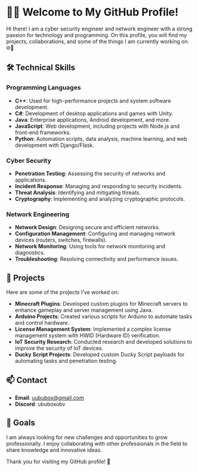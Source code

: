 # 👨‍💻 Welcome to My GitHub Profile!

Hi there! I am a cyber security engineer and network engineer with a strong passion for technology and programming. On this profile, you will find my projects, collaborations, and some of the things I am currently working on. 🌐🔐

## 🛠️ Technical Skills

### Programming Languages
- **C++**: Used for high-performance projects and system software development.
- **C#**: Development of desktop applications and games with Unity.
- **Java**: Enterprise applications, Android development, and more.
- **JavaScript**: Web development, including projects with Node.js and front-end frameworks.
- **Python**: Automation scripts, data analysis, machine learning, and web development with Django/Flask.

### Cyber Security
- **Penetration Testing**: Assessing the security of networks and applications.
- **Incident Response**: Managing and responding to security incidents.
- **Threat Analysis**: Identifying and mitigating threats.
- **Cryptography**: Implementing and analyzing cryptographic protocols.

### Network Engineering
- **Network Design**: Designing secure and efficient networks.
- **Configuration Management**: Configuring and managing network devices (routers, switches, firewalls).
- **Network Monitoring**: Using tools for network monitoring and diagnostics.
- **Troubleshooting**: Resolving connectivity and performance issues.

## 📂 Projects
Here are some of the projects I've worked on:

- **Minecraft Plugins**: Developed custom plugins for Minecraft servers to enhance gameplay and server management using Java.
- **Arduino Projects**: Created various scripts for Arduino to automate tasks and control hardware.
- **License Management System**: Implemented a complex license management system with HWID (Hardware ID) verification.
- **IoT Security Research**: Conducted research and developed solutions to improve the security of IoT devices.
- **Ducky Script Projects**: Developed custom Ducky Script payloads for automating tasks and penetration testing.


## 📫 Contact
- **Email**: uububox@gmail.com
- **Discord**: ububoxobv


## 🎯 Goals
I am always looking for new challenges and opportunities to grow professionally. I enjoy collaborating with other professionals in the field to share knowledge and innovative ideas.

Thank you for visiting my GitHub profile! 🚀
